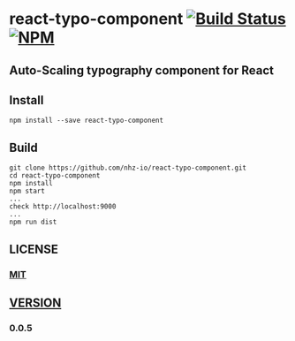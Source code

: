 # react-typo-component [![Build Status][travis-image]][travis-url] [![NPM][npm-image]][npm-url]

## Auto-Scaling typography component for React

## Install

```
npm install --save react-typo-component
```

## Build

```
git clone https://github.com/nhz-io/react-typo-component.git
cd react-typo-component
npm install
npm start
...
check http://localhost:9000
...
npm run dist
```

## LICENSE

### [MIT](LICENSE)

## [VERSION](HISTORY.md)

### 0.0.5

[travis-image]: https://travis-ci.org/nhz-io/react-typo-component.svg
[travis-url]: https://travis-ci.org/nhz-io/react-typo-component

[npm-image]: https://img.shields.io/npm/v/react-typo-component.svg?style=flat
[npm-url]: https://www.npmjs.com/package/react-typo-component
